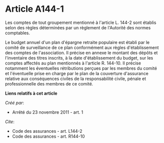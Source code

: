 # Article A144-1

Les comptes de tout groupement mentionné à l'article L. 144-2 sont établis selon des règles déterminées par un règlement de
l'Autorité des normes comptables. 

Le budget annuel d'un plan d'épargne retraite populaire est établi par le comité de surveillance de ce plan conformément aux
règles d'établissement des comptes de l'association. Il précise en annexe le montant des dépôts et l'inventaire des titres
inscrits, à la date d'établissement du budget, sur les comptes affectés au plan mentionnés à l'article R. 144-10. Il précise
notamment les éventuelles rétributions perçues par les membres du comité et l'éventuelle prise en charge par le plan de la
couverture d'assurance relative aux conséquences civiles de la responsabilité civile, pénale et professionnelle des membres
de ce comité.

**Liens relatifs à cet article**

_Créé par_:

  - Arrêté du 23 novembre 2011 - art. 1

_Cite_:

  - Code des assurances - art. L144-2
  - Code des assurances - art. R144-10
